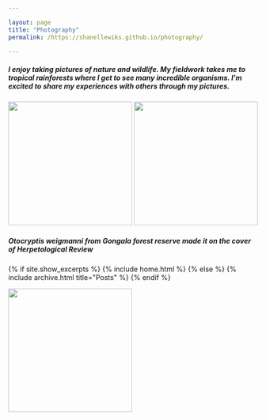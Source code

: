 ```yaml
---

layout: page
title: "Photography"
permalink: /https://shanellewiks.github.io/photography/

---
```


##### I enjoy taking pictures of nature and wildlife. My fieldwork takes me to tropical rainforests where I get to see many incredible organisms. I'm excited to share my experiences with others through my pictures.

<img src="/assets/HR_Cover.png"  width="250" height="250">
<img src="/assets/HR_Cover2.png"  width="250" height="250">

##### Otocryptis weigmanni from Gongala forest reserve made it on the cover of Herpetological Review

{% if site.show_excerpts %}
  {% include home.html %}
{% else %}
  {% include archive.html title="Posts" %}
{% endif %}

<img src="/assets/Cor2.jpg"  width="250" height="250">




